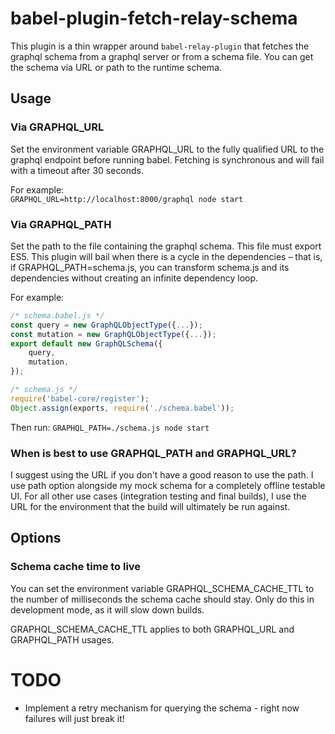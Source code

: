 # babel-plugin-fetch-relay-schema

This plugin is a thin wrapper around ``babel-relay-plugin`` that fetches the graphql schema from a graphql server or from a schema file. You can get the schema via URL or path to the runtime schema.

## Usage

### Via GRAPHQL_URL
Set the environment variable GRAPHQL_URL to the fully qualified URL to the graphql endpoint before running babel. Fetching is synchronous and will fail with a timeout after 30 seconds.

For example:  
``GRAPHQL_URL=http://localhost:8000/graphql node start``

### Via GRAPHQL_PATH
Set the path to the file containing the graphql schema. This file must export ES5. This plugin will bail when there is a cycle in the dependencies – that is, if GRAPHQL_PATH=schema.js, you can transform schema.js and its dependencies without creating an infinite dependency loop.

For example:  

```javascript
/* schema.babel.js */
const query = new GraphQLObjectType({...});
const mutation = new GraphQLObjectType({...});
export default new GraphQLSchema({
	query,
	mutation,
});

/* schema.js */
require('babel-core/register');
Object.assign(exports, require('./schema.babel'));
```

Then run:
``GRAPHQL_PATH=./schema.js node start``

### When is best to use GRAPHQL_PATH and GRAPHQL_URL?
I suggest using the URL if you don't have a good reason to use the path. I use path option alongside my mock schema for a completely offline testable UI. For all other use cases (integration testing and final builds), I use the URL for the environment that the build will ultimately be run against.

## Options

### Schema cache time to live
You can set the environment variable GRAPHQL\_SCHEMA\_CACHE\_TTL to the number of milliseconds the schema cache should stay. Only do this in development mode, as it will slow down builds.

GRAPHQL\_SCHEMA\_CACHE\_TTL applies to both GRAPHQL\_URL and GRAPHQL\_PATH usages.

# TODO
* Implement a retry mechanism for querying the schema - right now failures will just break it!
